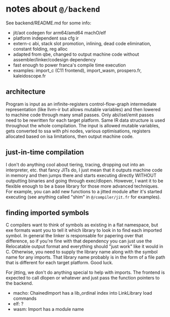 # notes about `@/backend`

See backend/README.md for some info:
- jit/aot codegen for arm64/amd64 machO/elf
- platform independent ssa cfg ir
- extern-c abi, stack slot promotion, inlining, dead code elimination, constant folding, reg alloc
- adapted from qbe, changed to output machine code without assembler/linker/codesign dependency
- fast enough to power franca's compile time execution 
- examples: import_c (C11 frontend), import_wasm, prospero.fr, kaleidoscope.fr

## architecture

Program is input as an infinite-registers control-flow-graph intermediate representation 
(like llvm-ir but allows mutable variables) and then lowered to machine code through 
many small passes. Only abi/isel/emit passes need to be rewritten for each target platform. 
Same IR data structure is used throughout the whole compilation. 
The input is allowed mutable variables, gets converted to ssa with phi nodes, various 
optimisations, registers allocated based on isa limitations, then output machine code. 

## just-in-time compilation

I don't do anything cool about tiering, tracing, dropping out into an interpreter, etc. 
that fancy JITs do, I just mean that it outputs machine code in memory and then 
jumps there and starts executing directly WITHOUT outputting binaries and going 
through exec/dlopen. However, I want it to be flexible enough to be a base library 
for those more advanced techniques. For example, you can add new functions to a jitted 
module after it's started executing (see anything called "shim" in `@/compiler/jit.fr` 
for examples). 

## finding imported symbols

C compilers want to think of symbols as existing in a flat namespace, 
but exe formats want you to tell it which library to look in to find 
each imported symbol. In general the linker is responsable for papering 
over that difference, so if you're fine with that dependency you can just 
use the Relocatable output format and everything should "just work" like 
it would in C. Otherwise, you need to supply the library name along with 
the symbol name for any imports. That library name probably is in the form 
of a file path that is different for each target platform. Good luck. 

For jitting, we don't do anything special to help with imports. 
The frontend is expected to call dlopen or whatever and just pass 
the function pointers to the backend. 

- macho: ChainedImport has a lib_ordinal index into LinkLibrary load commands
- elf: ?
- wasm: Import has a module name
